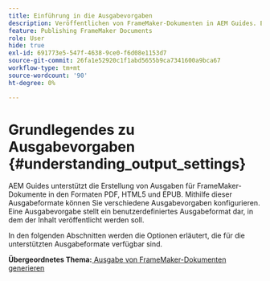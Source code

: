 ```yaml
---
title: Einführung in die Ausgabevorgaben
description: Veröffentlichen von FrameMaker-Dokumenten in AEM Guides. Erfahren Sie, wie Sie Ausgaben für FrameMaker-Dokumente in den Formaten PDF, HTML5 und EPUB generieren.
feature: Publishing FrameMaker Documents
role: User
hide: true
exl-id: 691773e5-547f-4638-9ce0-f6d08e1153d7
source-git-commit: 26fa1e52920c1f1abd5655b9ca7341600a9bca67
workflow-type: tm+mt
source-wordcount: '90'
ht-degree: 0%

---
```


# Grundlegendes zu Ausgabevorgaben {#understanding_output_settings}

AEM Guides unterstützt die Erstellung von Ausgaben für FrameMaker-Dokumente in den Formaten PDF, HTML5 und EPUB. Mithilfe dieser Ausgabeformate können Sie verschiedene Ausgabevorgaben konfigurieren. Eine Ausgabevorgabe stellt ein benutzerdefiniertes Ausgabeformat dar, in dem der Inhalt veröffentlicht werden soll.

In den folgenden Abschnitten werden die Optionen erläutert, die für die unterstützten Ausgabeformate verfügbar sind.

**Übergeordnetes Thema:**&#x200B;[&#x200B; Ausgabe von FrameMaker-Dokumenten generieren](fm-output-generatation.md)
